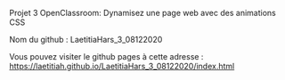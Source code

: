 Projet 3 OpenClassroom: Dynamisez une page web avec des animations CSS

Nom du github : LaetitiaHars_3_08122020

Vous pouvez visiter le github pages à cette adresse : https://laetitiah.github.io/LaetitiaHars_3_08122020/index.html
